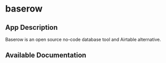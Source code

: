 # baserow

## App Description

Baserow is an open source no-code database tool and Airtable alternative.

## Available Documentation

